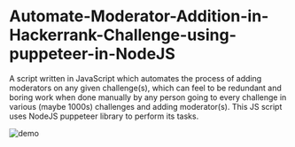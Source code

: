 # Automate-Moderator-Addition-in-Hackerrank-Challenge-using-puppeteer-in-NodeJS

A script written in JavaScript which automates the process of adding moderators on any given challenge(s), which can feel to be redundant and boring work when done manually by any person going to every challenge in various (maybe 1000s) challenges and adding moderator(s). This JS script uses NodeJS puppeteer library to perform its tasks.


![demo](https://user-images.githubusercontent.com/22445094/91231683-54d48a00-e74b-11ea-89fd-6fd3099c20fb.gif)
